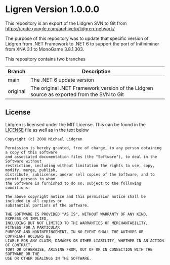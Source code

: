 # Ligren Version 1.0.0.0
This repository is an export of the Lidgren SVN to Git from https://code.google.com/archive/p/lidgren-network/

The purpose of this repository was to update that specific version of Lidgren from .NET Framework to .NET 6 to support the port of Inifiniminer from XNA 3.1 to MonoGame 3.8.1.303.

This repository contains two branches

| Branch   | Description                                                                               |
| -------- | ----------------------------------------------------------------------------------------- |
| main     | The .NET 6 update version                                                                 |
| original | The original .NET Framework version of the Lidgren source as exported from the SVN to Git |

## License
Lidgren is licensed under the MIT License. This can be found in the [LICENSE](LICENSE) file as well as in the text below

```
Copyright (c) 2008 Michael Lidgren

Permission is hereby granted, free of charge, to any person obtaining a copy of this software
and associated documentation files (the "Software"), to deal in the Software without
restriction, including without limitation the rights to use, copy, modify, merge, publish,
distribute, sublicense, and/or sell copies of the Software, and to permit persons to whom
the Software is furnished to do so, subject to the following conditions:

The above copyright notice and this permission notice shall be included in all copies or
substantial portions of the Software.

THE SOFTWARE IS PROVIDED "AS IS", WITHOUT WARRANTY OF ANY KIND, EXPRESS OR IMPLIED,
INCLUDING BUT NOT LIMITED TO THE WARRANTIES OF MERCHANTABILITY, FITNESS FOR A PARTICULAR
PURPOSE AND NONINFRINGEMENT. IN NO EVENT SHALL THE AUTHORS OR COPYRIGHT HOLDERS BE
LIABLE FOR ANY CLAIM, DAMAGES OR OTHER LIABILITY, WHETHER IN AN ACTION OF CONTRACT,
TORT OR OTHERWISE, ARISING FROM, OUT OF OR IN CONNECTION WITH THE SOFTWARE OR THE
USE OR OTHER DEALINGS IN THE SOFTWARE.
```